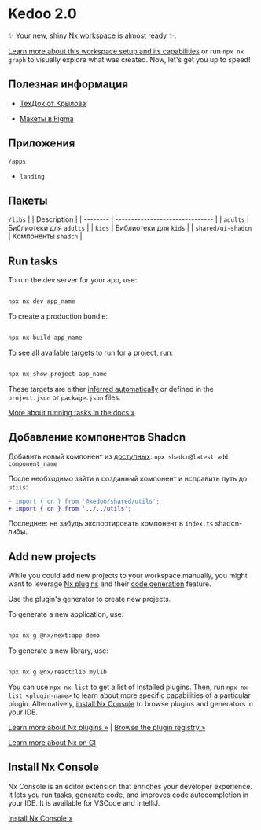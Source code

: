 # Kedoo 2.0

✨ Your new, shiny [Nx workspace](https://nx.dev) is almost ready ✨.

[Learn more about this workspace setup and its capabilities](https://nx.dev/nx-api/next?utm_source=nx_project&utm_medium=readme&utm_campaign=nx_projects) or run `npx nx graph` to visually explore what was created. Now, let's get you up to speed!

## Полезная информация

- [ТехДок от Крылова](https://docs.google.com/document/d/1nqVT2SZIU166pUnOyP3k49CiML3NxPeV3l63VnTyZps/edit)

- [Макеты в Figma](https://www.figma.com/design/7gxyK6OTSrTyUpnb5orB1z/KEDOO-2.0?node-id=1387-4832&node-type=canvas&t=KRIiqsETFLcmhcF0-0)

## Приложения

`/apps`

- `landing`

## Пакеты

`/libs`
| | Description |
| -------- | ------------------------------- |
| `adults` | Библиотеки для `adults` |
| `kids` | Библиотеки для `kids` |
| `shared/ui-shadcn` | Компоненты `shadcn` |

## Run tasks

To run the dev server for your app, use:

```sh

npx nx dev app_name

```

To create a production bundle:

```sh

npx nx build app_name

```

To see all available targets to run for a project, run:

```sh

npx nx show project app_name

```

These targets are either [inferred automatically](https://nx.dev/concepts/inferred-tasks?utm_source=nx_project&utm_medium=readme&utm_campaign=nx_projects) or defined in the `project.json` or `package.json` files.

[More about running tasks in the docs &raquo;](https://nx.dev/features/run-tasks?utm_source=nx_project&utm_medium=readme&utm_campaign=nx_projects)

## Добавление компонентов Shadcn

Добавить новый компонент из [доступных](https://ui.shadcn.com/docs/components):
`npx shadcn@latest add component_name`

После необходимо зайти в созданный компонент и исправить путь до `utils`:

```diff
- import { cn } from '@kedoo/shared/utils';
+ import { cn } from '../../utils';
```

Последнее: не забудь экспортировать компонент в `index.ts` shadcn-либы.

## Add new projects

While you could add new projects to your workspace manually, you might want to leverage [Nx plugins](https://nx.dev/concepts/nx-plugins?utm_source=nx_project&utm_medium=readme&utm_campaign=nx_projects) and their [code generation](https://nx.dev/features/generate-code?utm_source=nx_project&utm_medium=readme&utm_campaign=nx_projects) feature.

Use the plugin's generator to create new projects.

To generate a new application, use:

```sh

npx nx g @nx/next:app demo

```

To generate a new library, use:

```sh

npx nx g @nx/react:lib mylib

```

You can use `npx nx list` to get a list of installed plugins. Then, run `npx nx list <plugin-name>` to learn about more specific capabilities of a particular plugin. Alternatively, [install Nx Console](https://nx.dev/getting-started/editor-setup?utm_source=nx_project&utm_medium=readme&utm_campaign=nx_projects) to browse plugins and generators in your IDE.

[Learn more about Nx plugins &raquo;](https://nx.dev/concepts/nx-plugins?utm_source=nx_project&utm_medium=readme&utm_campaign=nx_projects) | [Browse the plugin registry &raquo;](https://nx.dev/plugin-registry?utm_source=nx_project&utm_medium=readme&utm_campaign=nx_projects)

[Learn more about Nx on CI](https://nx.dev/ci/intro/ci-with-nx#ready-get-started-with-your-provider?utm_source=nx_project&utm_medium=readme&utm_campaign=nx_projects)

## Install Nx Console

Nx Console is an editor extension that enriches your developer experience. It lets you run tasks, generate code, and improves code autocompletion in your IDE. It is available for VSCode and IntelliJ.

[Install Nx Console &raquo;](https://nx.dev/getting-started/editor-setup?utm_source=nx_project&utm_medium=readme&utm_campaign=nx_projects)
